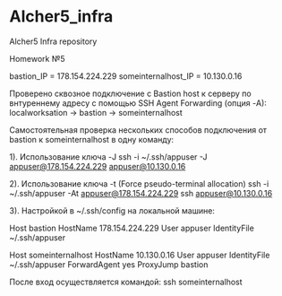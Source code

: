 # Alcher5_infra
Alcher5 Infra repository

Homework №5

bastion_IP = 178.154.224.229
someinternalhost_IP = 10.130.0.16

Проверено сквозное подключение с Bastion host к серверу по внтуреннему адресу с помощью SSH Agent Forwarding (опция -A):
localworksation -> bastion -> someinternalhost

Самостоятельная проверка нескольких способов подключения от bastion к someinternalhost в одну команду:

1). Использование ключа -J
ssh -i ~/.ssh/appuser -J appuser@178.154.224.229 appuser@10.130.0.16

2). Использование ключа -t (Force pseudo-terminal allocation)
ssh -i ~/.ssh/appuser -At appuser@178.154.224.229 ssh appuser@10.130.0.16

3). Настройкой в ~/.ssh/config на локальной машине:

Host bastion
    HostName 178.154.224.229
    User appuser
    IdentityFile ~/.ssh/appuser

Host someinternalhost
    HostName 10.130.0.16
    User appuser
    IdentityFile ~/.ssh/appuser
    ForwardAgent yes
    ProxyJump bastion

После вход осуществляется командой:
ssh someinternalhost
